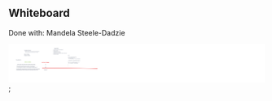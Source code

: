 ## Whiteboard


Done with: Mandela Steele-Dadzie


![code challange08](../../screenshots/chall31.png);
